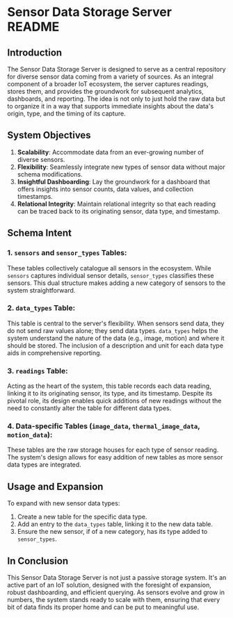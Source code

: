 # Sensor Data Storage Server README

## Introduction

The Sensor Data Storage Server is designed to serve as a central repository for diverse sensor data coming from a variety of sources. As an integral component of a broader IoT ecosystem, the server captures readings, stores them, and provides the groundwork for subsequent analytics, dashboards, and reporting. The idea is not only to just hold the raw data but to organize it in a way that supports immediate insights about the data's origin, type, and the timing of its capture.

## System Objectives

1. **Scalability**: Accommodate data from an ever-growing number of diverse sensors.
2. **Flexibility**: Seamlessly integrate new types of sensor data without major schema modifications.
3. **Insightful Dashboarding**: Lay the groundwork for a dashboard that offers insights into sensor counts, data values, and collection timestamps.
4. **Relational Integrity**: Maintain relational integrity so that each reading can be traced back to its originating sensor, data type, and timestamp.

## Schema Intent

### **1. `sensors` and `sensor_types` Tables:**
These tables collectively catalogue all sensors in the ecosystem. While `sensors` captures individual sensor details, `sensor_types` classifies these sensors. This dual structure makes adding a new category of sensors to the system straightforward.

### **2. `data_types` Table:**
This table is central to the server's flexibility. When sensors send data, they do not send raw values alone; they send data types. `data_types` helps the system understand the nature of the data (e.g., image, motion) and where it should be stored. The inclusion of a description and unit for each data type aids in comprehensive reporting.

### **3. `readings` Table:**
Acting as the heart of the system, this table records each data reading, linking it to its originating sensor, its type, and its timestamp. Despite its pivotal role, its design enables quick additions of new readings without the need to constantly alter the table for different data types.

### **4. Data-specific Tables (`image_data`, `thermal_image_data`, `motion_data`):**
These tables are the raw storage houses for each type of sensor reading. The system's design allows for easy addition of new tables as more sensor data types are integrated.

## Usage and Expansion

To expand with new sensor data types:

1. Create a new table for the specific data type.
2. Add an entry to the `data_types` table, linking it to the new data table.
3. Ensure the new sensor, if of a new category, has its type added to `sensor_types`.

## In Conclusion

This Sensor Data Storage Server is not just a passive storage system. It's an active part of an IoT solution, designed with the foresight of expansion, robust dashboarding, and efficient querying. As sensors evolve and grow in numbers, the system stands ready to scale with them, ensuring that every bit of data finds its proper home and can be put to meaningful use.

